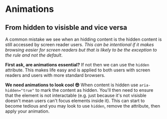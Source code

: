 # Animations

## From hidden to visisble and vice versa
A common mistake we see when an hidding content is the hidden content is still accessed by screen reader users. _This can be intentional if it makes browsing easier for screen readers but that is likely to be the exception to the rule and not the default_.

**First ask, are animations essential?**
If not then we can use the `hidden` attribute. This makes life easy and is applied to both users with screen readers and users with more standard browsers.

**We need animations to look cool 😎**
When content is hidden use `aria-hidden="true"` to mark the content as hidden. You'll then need to ensure that the element is not interactable (e.g. just because it's not visisble doesn't mean users can't focus elements inside it). This can start to become tedious and you may look to use `hidden`, remove the attribute, then apply your animation.